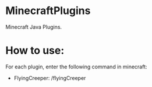 # MinecraftPlugins
Minecraft Java Plugins.
# How to use:
For each plugin, enter the following command in minecraft:
* FlyingCreeper: /flyingCreeper

